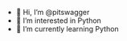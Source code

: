 - 👋 Hi, I’m @pitswagger
- 👀 I’m interested in Python
- 🌱 I’m currently learning Python
<!---
pitswagger/pitswagger is a ✨ special ✨ repository because its `README.md` (this file) appears on your GitHub profile.
You can click the Preview link to take a look at your changes.
--->
